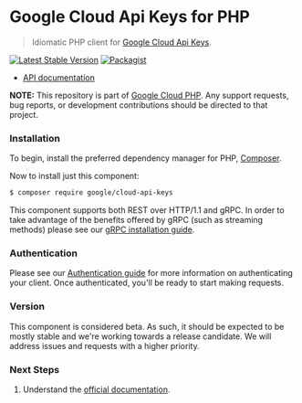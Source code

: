 # Google Cloud Api Keys for PHP

> Idiomatic PHP client for [Google Cloud Api Keys](https://cloud.google.com/api-keys).

[![Latest Stable Version](https://poser.pugx.org/google/cloud-api-keys/v/stable)](https://packagist.org/packages/google/cloud-api-keys) [![Packagist](https://img.shields.io/packagist/dm/google/cloud-api-keys.svg)](https://packagist.org/packages/google/cloud-api-keys)

* [API documentation](https://cloud.google.com/php/docs/reference/cloud-api-keys/latest)

**NOTE:** This repository is part of [Google Cloud PHP](https://github.com/googleapis/google-cloud-php). Any
support requests, bug reports, or development contributions should be directed to
that project.

### Installation

To begin, install the preferred dependency manager for PHP, [Composer](https://getcomposer.org/).

Now to install just this component:

```sh
$ composer require google/cloud-api-keys
```

This component supports both REST over HTTP/1.1 and gRPC. In order to take advantage of the benefits offered by gRPC (such as streaming methods)
please see our [gRPC installation guide](https://cloud.google.com/php/grpc).

### Authentication

Please see our [Authentication guide](https://github.com/googleapis/google-cloud-php/blob/main/AUTHENTICATION.md) for more information
on authenticating your client. Once authenticated, you'll be ready to start making requests.

### Version

This component is considered beta. As such, it should be expected to be mostly stable and we're working towards a release candidate. We will address issues and requests with a higher priority.

### Next Steps

1. Understand the [official documentation](https://cloud.google.com/api-keys/docs).
